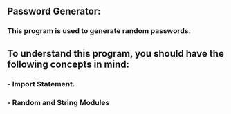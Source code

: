 ## Password Generator:
### This program is used to generate random passwords.

## To understand this program, you should have the following concepts in mind: 
### - Import Statement.
### - Random and String Modules
